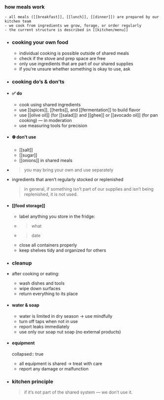 ### how meals work
	- all meals ([[breakfast]], [[lunch]], [[dinner]]) are prepared by our kitchen team
	- we cook from ingredients we grow, forage, or order regularly
	- the current structure is described in [[kitchen/menu]]
- ### cooking your own food
	- individual cooking is possible outside of shared meals
	- check if the stove and prep space are free
	- only use ingredients that are part of our shared supplies
	- if you're unsure whether something is okay to use, ask
- ### cooking do’s & don’ts
- #### ✅ do
	- cook using shared ingredients
	- use [[spices]], [[herbs]], and [[fermentation]] to build flavor
	- use [[olive oil]] (for [[salad]]) and [[ghee]] or [[avocado oil]] (for pan cooking) — in moderation
	- use measuring tools for precision
- #### ⛔ don’t use
	- [[salt]]
	- [[sugar]]
	- [[onions]] in shared meals
- >  you may bring your own and use separately
- ingredients that aren’t regularly stocked or replenished
  
  > in general, if something isn’t part of our supplies and isn’t being replenished, it is not used.
- #### [[food storage]]
	- label anything you store in the fridge:
	- > what
	- > date
	- close all containers properly
	- keep shelves tidy and organized for others
- ### cleanup
- after cooking or eating:
	- wash dishes and tools
	- wipe down surfaces
	- return everything to its place
- #### water & soap
	- water is limited in dry season → use mindfully
	- turn off taps when not in use
	- report leaks immediately
	- use only our soap nut soap (no external products)
- #### equipment
  collapsed:: true
	- all equipment is shared → treat with care
	- report any damage or malfunction
- ### kitchen principle
  > if it’s not part of the shared system — we don’t use it.